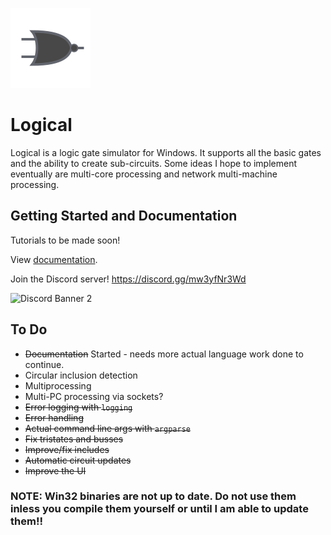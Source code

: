 ![Logical Logo](/images/Logo128.png)
# Logical

Logical is a logic gate simulator for Windows. It supports all the basic gates and the ability to create sub-circuits. Some ideas I hope to implement eventually are multi-core processing and network multi-machine processing.

## Getting Started and Documentation
Tutorials to be made soon!

View [documentation](./docs).

Join the Discord server! https://discord.gg/mw3yfNr3Wd

![Discord Banner 2](https://discordapp.com/api/guilds/905850565383315506/widget.png?style=banner2)

## To Do
* ~~Documentation~~ Started - needs more actual language work done to continue.
* Circular inclusion detection
* Multiprocessing
* Multi-PC processing via sockets?
* ~~Error logging with `logging`~~
* ~~Error handling~~
* ~~Actual command line args with `argparse`~~
* ~~Fix tristates and busses~~
* ~~Improve/fix includes~~
* ~~Automatic circuit updates~~
* ~~Improve the UI~~

### NOTE: Win32 binaries are not up to date. Do not use them inless you compile them yourself or until I am able to update them!!
